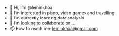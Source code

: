 - 👋 Hi, I’m @leminkhoa
- 👀 I’m interested in piano, video games and travelling
- 🌱 I’m currently learning data analysis
- 💞️ I’m looking to collaborate on ...
- 📫 How to reach me: leminkhoa@gmail.com

<!---
leminkhoa/leminkhoa is a ✨ special ✨ repository because its `README.md` (this file) appears on your GitHub profile.
You can click the Preview link to take a look at your changes.
--->
